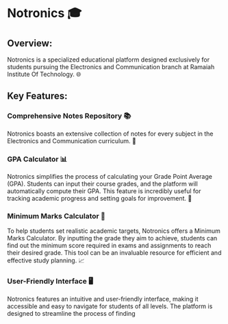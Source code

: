 # Notronics 🎓

## Overview:
Notronics is a specialized educational platform designed exclusively for students pursuing the Electronics and Communication branch at Ramaiah Institute Of Technology. 🌐

## Key Features:

### Comprehensive Notes Repository 📚
Notronics boasts an extensive collection of notes for every subject in the Electronics and Communication curriculum. 📝

### GPA Calculator 📊
Notronics simplifies the process of calculating your Grade Point Average (GPA). Students can input their course grades, and the platform will automatically compute their GPA. This feature is incredibly useful for tracking academic progress and setting goals for improvement. 🎯

### Minimum Marks Calculator 🧮
To help students set realistic academic targets, Notronics offers a Minimum Marks Calculator. By inputting the grade they aim to achieve, students can find out the minimum score required in exams and assignments to reach their desired grade. This tool can be an invaluable resource for efficient and effective study planning. 📈

### User-Friendly Interface 🖥️
Notronics features an intuitive and user-friendly interface, making it accessible and easy to navigate for students of all levels. The platform is designed to streamline the process of finding

